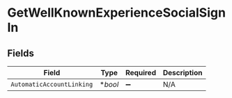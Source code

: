 # GetWellKnownExperienceSocialSignIn


## Fields

| Field                     | Type                      | Required                  | Description               |
| ------------------------- | ------------------------- | ------------------------- | ------------------------- |
| `AutomaticAccountLinking` | **bool*                   | :heavy_minus_sign:        | N/A                       |